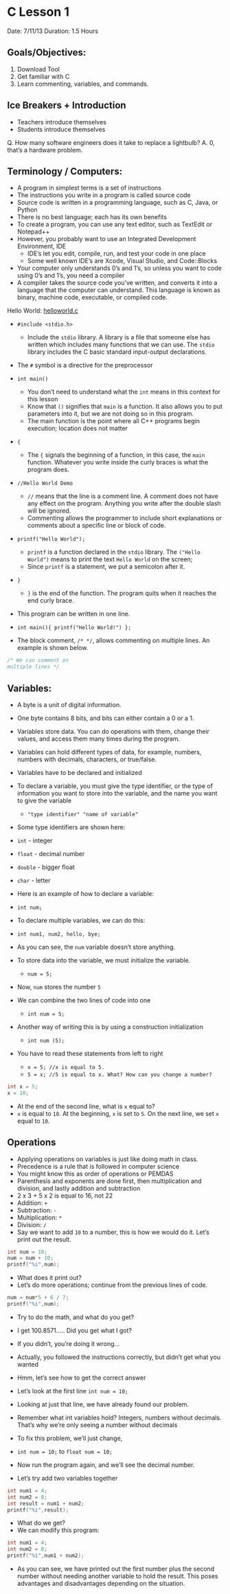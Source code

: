 # C Lesson 1
Date: 7/11/13 
Duration: 1.5 Hours 

## Goals/Objectives: 
1. Download Tool 
2. Get familiar with C
3. Learn commenting, variables, and commands. 

## Ice Breakers + Introduction
- Teachers introduce themselves
- Students introduce themselves 

Q. How many software engineers does it take to replace a lightbulb?
A. 0, that’s a hardware problem.

## Terminology / Computers:
- A program in simplest terms is a set of instructions
- The instructions you write in a program is called source code
- Source code is written in a programming language, such as C, Java, or Python
- There is no best language; each has its own benefits
- To create a program, you can use any text editor, such as TextEdit or Notepad++
- However, you probably want to use an Integrated Development Environment, IDE
    - IDE’s let you edit, compile, run, and test your code in one place
    - Some well known IDE’s are Xcode, Visual Studio, and Code::Blocks
- Your computer only understands 0’s and 1’s, so unless you want to code using 0’s and 1’s, you need a compiler
- A compiler takes the source code you’ve written, and converts it into a language that the computer can understand. This language is known as binary, machine code, executable, or compiled code.


Hello World: [helloworld.c](examples/helloworld.c)


- `#include <stdio.h>`
    - Include the `stdio` library. A library is a file that someone else has written which includes many functions that we can use. The `stdio` library includes the C basic standard input-output declarations. 
- The `#` symbol is a directive for the preprocessor
- `int main()`
    - You don’t need to understand what the `int` means in this context for this lesson
    - Know that `()` signifies that `main` is a function. It also allows you to put parameters into it, but we are not doing so in this program.
    - The main function is the point where all C++ programs begin execution; location does not matter
- `{`
    - The `{` signals the beginning of a function, in this case, the `main` function. Whatever you write inside the curly braces is what the program does.
- `//Hello World Demo`
    - `//` means that the line is a comment line. A comment does not have any effect on the program. Anything you write after the double slash will be ignored.
    - Commenting allows the programmer to include short explanations or comments about a specific line or block of code.
- `printf("Hello World");`
    - `printf` is a function declared in the `stdio` library. The `("Hello World")` means to print the text `Hello World` on the screen;
    - Since `printf` is a statement, we put a semicolon after it.
- `}`
    - `}` is the end of the function. The program quits when it reaches the end curly brace.

- This program can be written in one line.
- `int main(){ printf("Hello World!") };`

- The block comment, `/* */`, allows commenting on multiple lines. An example is shown below.

```c
/* We can comment on
multiple lines */
```

## Variables:
- A byte is a unit of digital information.
- One byte contains 8 bits, and bits can either contain a 0 or a 1.
- Variables store data. You can do operations with them, change their values, and access them many times during the program.
- Variables can hold different types of data, for example, numbers, numbers with decimals, characters, or true/false.
- Variables have to be declared and initialized
- To declare a variable, you must give the type identifier, or the type of information you want to store into the variable, and the name you want to give the variable
    - `"type identifier" "name of variable"`
- Some type identifiers are shown here:
- `int` - integer
- `float` - decimal number
- `double` - bigger float
- `char` - letter
- Here is an example of how to declare a variable:
- `int num;`
- To declare multiple variables, we can do this:
- `int num1, num2, hello, bye;`
- As you can see, the `num` variable doesn’t store anything.
- To store data into the variable, we must initialize the variable.
    - `num = 5;`
- Now, `num` stores the number `5`
- We can combine the two lines of code into one
    - `int num = 5;`
- Another way of writing this is by using a construction initialization
    - `int num (5);`

- You have to read these statements from left to right
    - `x = 5; //x is equal to 5.`
    - `5 = x; //5 is equal to x. What? How can you change a number?`

```c
int x = 5;
x = 10;
```

- At the end of the second line, what is `x` equal to? 
- `x` is equal to `10`. At the beginning, `x` is set to `5`. On the next line, we set `x` equal to `10`.

## Operations
- Applying operations on variables is just like doing math in class.
- Precedence is a rule that is followed in computer science 
- You might know this as order of operations or PEMDAS
- Parenthesis and exponents are done first, then multiplication and division, and lastly addition and subtraction
- 2 x 3 + 5 x 2 is equal to 16, not 22
- Addition: `+`
- Subtraction: `-`
- Multiplication: `*`
- Division: `/`
- Say we want to add `10` to a number, this is how we would do it. Let’s print out the result.

```c
int num = 10;
num = num + 10;
printf("%i",num);
```

- What does it print out?
- Let’s do more operations; continue from the previous lines of code.

```c
num = num*5 + 6 / 7;
printf("%i",num);
```

- Try to do the math, and what do you get?
- I get 100.8571..... Did you get what I got?
- If you didn’t, you’re doing it wrong...
- Actually, you followed the instructions correctly, but didn’t get what you wanted
- Hmm, let’s see how to get the correct answer
- Let’s look at the first line `int num = 10;`
- Looking at just that line, we have already found our problem.
- Remember what int variables hold? Integers, numbers without decimals. That’s why we’re only seeing a number without decimals
- To fix this problem, we’ll just change, 
-  `int num = 10;` to `float num = 10;`
- Now run the program again, and we’ll see the decimal number.

- Let’s try add two variables together

```c
int num1 = 4;
int num2 = 8;
int result = num1 + num2;
printf("%i",result);
```

- What do we get?
- We can modify this program:

```c
int num1 = 4;
int num2 = 8;
printf("%i",num1 + num2);
```

- As you can see, we have printed out the first number plus the second number without needing another variable to hold the result. This poses advantages and disadvantages depending on the situation.
